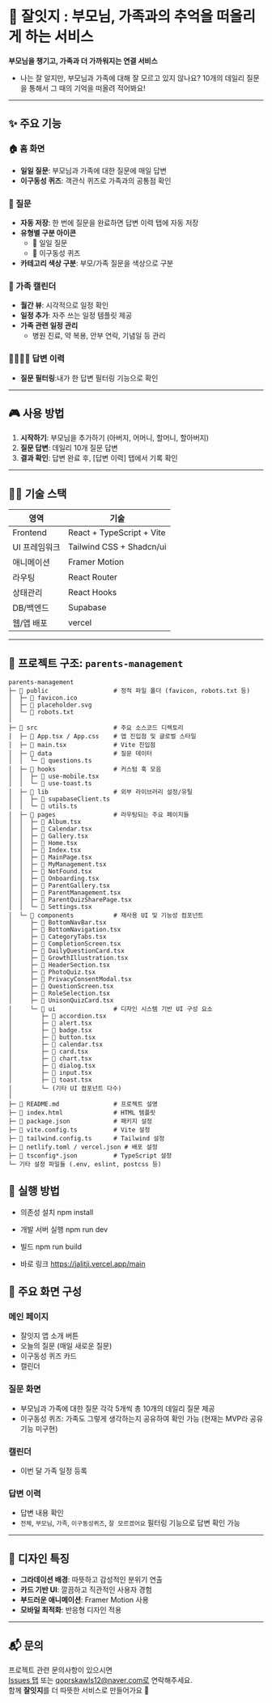 # 🌱 잘잇지 : 부모님, 가족과의 추억을 떠올리게 하는 서비스

**부모님을 챙기고, 가족과 더 가까워지는 연결 서비스**

- 나는 잘 알지만, 부모님과 가족에 대해 잘 모르고 있지 않나요? 10개의 데일리 질문을 통해서 그 때의 기억을 떠올려 적어봐요!

---

## ✨ 주요 기능

### 🏠 홈 화면
- **일일 질문**: 부모님과 가족에 대한 질문에 매일 답변
- **이구동성 퀴즈**: 객관식 퀴즈로 가족과의 공통점 확인

### 📝 질문 
- **자동 저장**: 한 번에 질문을 완료하면 답변 이력 탭에 자동 저장
- **유형별 구분 아이콘**
  - 🔮 일일 질문
  - 🎲 이구동성 퀴즈
- **카테고리 색상 구분**: 부모/가족 질문을 색상으로 구분

### 📅 가족 캘린더
- **월간 뷰**: 시각적으로 일정 확인
- **일정 추가**: 자주 쓰는 일정 템플릿 제공
- **가족 관련 일정 관리**
  - 병원 진료, 약 복용, 안부 연락, 기념일 등 관리

### 👨‍👩‍👧‍👦 답변 이력
- **질문 필터링**:내가 한 답변 필터링 기능으로 확인
---

## 🎮 사용 방법

1. **시작하기**: 부모님을 추가하기 (아버지, 어머니, 할머니, 할아버지)
2. **질문 답변**: 데일리 10개 질문 답변
3. **결과 확인**: 답변 완료 후, [답변 이력] 탭에서 기록 확인

---

## 🧑‍💻 기술 스택

| 영역 | 기술 |
|------|------|
| Frontend | React + TypeScript + Vite |
| UI 프레임워크 | Tailwind CSS + Shadcn/ui |
| 애니메이션 | Framer Motion |
| 라우팅 | React Router |
| 상태관리 | React Hooks |
| DB/백엔드 | Supabase |
| 웹/앱 배포 | vercel |

---
## 📁 프로젝트 구조: `parents-management`

```
parents-management
├─ 📂 public                  # 정적 파일 폴더 (favicon, robots.txt 등)
│  ├─ 📄 favicon.ico
│  ├─ 📄 placeholder.svg
│  └─ 📄 robots.txt
│
├─ 📂 src                     # 주요 소스코드 디렉토리
│  ├─ 📄 App.tsx / App.css    # 앱 진입점 및 글로벌 스타일
│  ├─ 📄 main.tsx             # Vite 진입점
│  ├─ 📂 data                 # 질문 데이터
│  │  └─ 📄 questions.ts
│  ├─ 📂 hooks                # 커스텀 훅 모음
│  │  ├─ 📄 use-mobile.tsx
│  │  └─ 📄 use-toast.ts
│  ├─ 📂 lib                  # 외부 라이브러리 설정/유틸
│  │  ├─ 📄 supabaseClient.ts
│  │  └─ 📄 utils.ts
│  ├─ 📂 pages                # 라우팅되는 주요 페이지들
│  │  ├─ 📄 Album.tsx
│  │  ├─ 📄 Calendar.tsx
│  │  ├─ 📄 Gallery.tsx
│  │  ├─ 📄 Home.tsx
│  │  ├─ 📄 Index.tsx
│  │  ├─ 📄 MainPage.tsx
│  │  ├─ 📄 MyManagement.tsx
│  │  ├─ 📄 NotFound.tsx
│  │  ├─ 📄 Onboarding.tsx
│  │  ├─ 📄 ParentGallery.tsx
│  │  ├─ 📄 ParentManagement.tsx
│  │  ├─ 📄 ParentQuizSharePage.tsx
│  │  └─ 📄 Settings.tsx
│  └─ 📂 components           # 재사용 UI 및 기능성 컴포넌트
│     ├─ 📄 BottomNavBar.tsx
│     ├─ 📄 BottomNavigation.tsx
│     ├─ 📄 CategoryTabs.tsx
│     ├─ 📄 CompletionScreen.tsx
│     ├─ 📄 DailyQuestionCard.tsx
│     ├─ 📄 GrowthIllustration.tsx
│     ├─ 📄 HeaderSection.tsx
│     ├─ 📄 PhotoQuiz.tsx
│     ├─ 📄 PrivacyConsentModal.tsx
│     ├─ 📄 QuestionScreen.tsx
│     ├─ 📄 RoleSelection.tsx
│     ├─ 📄 UnisonQuizCard.tsx
│     └─ 📂 ui                # 디자인 시스템 기반 UI 구성 요소
│        ├─ 📄 accordion.tsx
│        ├─ 📄 alert.tsx
│        ├─ 📄 badge.tsx
│        ├─ 📄 button.tsx
│        ├─ 📄 calendar.tsx
│        ├─ 📄 card.tsx
│        ├─ 📄 chart.tsx
│        ├─ 📄 dialog.tsx
│        ├─ 📄 input.tsx
│        ├─ 📄 toast.tsx
│        └─ (기타 UI 컴포넌트 다수)
│
├─ 📄 README.md               # 프로젝트 설명
├─ 📄 index.html              # HTML 템플릿
├─ 📄 package.json            # 패키지 설정
├─ 📄 vite.config.ts          # Vite 설정
├─ 📄 tailwind.config.ts      # Tailwind 설정
├─ 📄 netlify.toml / vercel.json # 배포 설정
├─ 📄 tsconfig*.json          # TypeScript 설정
└─ 기타 설정 파일들 (.env, eslint, postcss 등)
```

## 🚀 실행 방법
- 의존성 설치
npm install

- 개발 서버 실행
npm run dev

- 빌드
npm run build

- 바로 링크
https://jalitji.vercel.app/main

## 📸 주요 화면 구성

### 메인 페이지
- 잘잇지 앱 소개 버튼
- 오늘의 질문 (매일 새로운 질문)
- 이구동성 퀴즈 카드
- 캘린더

### 질문 화면
- 부모님과 가족에 대한 질문 각각 5개씩 총 10개의 데일리 질문 제공
- 이구동성 퀴즈: 가족도 그렇게 생각하는지 공유하여 확인 가능 (현재는 MVP라 공유 기능 미구현)

### 캘린더
- 이번 달 가족 일정 등록

### 답변 이력
- 답변 내용 확인
- `전체`, `부모님`, `가족`, `이구동성퀴즈`, `잘 모르겠어요` 필터링 기능으로 답변 확인 가능

---

## 🎨 디자인 특징

- **그라데이션 배경**: 따뜻하고 감성적인 분위기 연출
- **카드 기반 UI**: 깔끔하고 직관적인 사용자 경험
- **부드러운 애니메이션**: Framer Motion 사용
- **모바일 최적화**: 반응형 디자인 적용
---

## 📬 문의

프로젝트 관련 문의사항이 있으시면  
[Issues 탭](https://github.com/your-repo/issues) 또는 qoprskawls12@naver.com로 연락해주세요.  
함께 **잘잇지**를 더 따뜻한 서비스로 만들어가요 🌿
